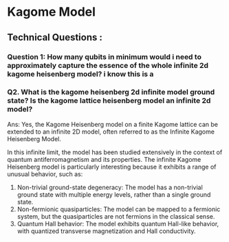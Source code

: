 # Kagome Model

## Technical Questions : 
### Question 1: How many qubits in minimum would i need to approximately capture the essence of the whole infinite 2d kagome heisenberg model? i know this is a 

### Q2. What is the kagome heisenberg 2d infinite model ground state? Is the kagome lattice heisenberg model an infinite 2d model?
Ans: Yes, the Kagome Heisenberg model on a finite Kagome lattice can be extended to an infinite 2D model, often referred to as the Infinite Kagome Heisenberg Model.

In this infinite limit, the model has been studied extensively in the context of quantum antiferromagnetism and its properties. The infinite Kagome Heisenberg model is particularly interesting because it exhibits a range of unusual behavior, such as:

1. Non-trivial ground-state degeneracy: The model has a non-trivial ground state with multiple energy levels, rather than a single ground state.
2. Non-fermionic quasiparticles: The model can be mapped to a fermionic system, but the quasiparticles are not fermions in the classical sense.
3. Quantum Hall behavior: The model exhibits quantum Hall-like behavior, with quantized transverse magnetization and Hall conductivity.